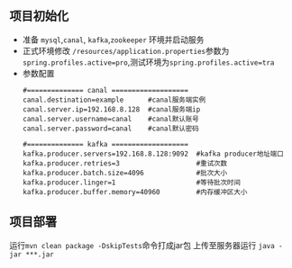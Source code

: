 ## 项目初始化
* 准备 `mysql`,`canal`, `kafka`,`zookeeper` 环境并启动服务
* 正式环境修改 `/resources/application.properties`参数为`spring.profiles.active=pro`,测试环境为`spring.profiles.active=tra`
* 参数配置 
  ```
  #============== canal ===================
  canal.destination=example      #canal服务端实例
  canal.server.ip=192.168.8.128  #canal服务端ip
  canal.server.username=canal    #canal默认账号
  canal.server.password=canal    #canal默认密码
  
  #============== kafka ===================
  kafka.producer.servers=192.168.8.128:9092  #kafka producer地址端口
  kafka.producer.retries=3                   #重试次数
  kafka.producer.batch.size=4096             #批次大小
  kafka.producer.linger=1                    #等待批次时间
  kafka.producer.buffer.memory=40960         #内存缓冲区大小
  ```

## 项目部署
   运行`mvn clean package -DskipTests`命令打成jar包
   上传至服务器运行 `java -jar ***.jar`